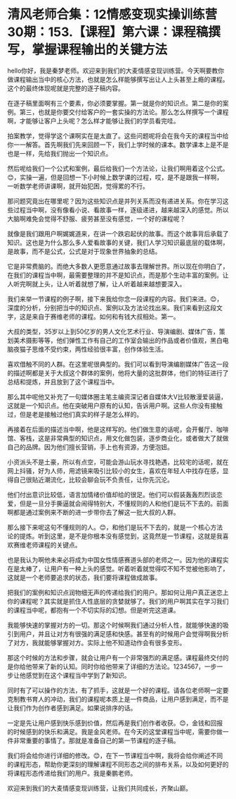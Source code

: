 # 清风老师合集：12情感变现实操训练营30期：153.【课程】第六课：课程稿撰写，掌握课程输出的关键方法

hello你好，我是秦梦老师。欢迎来到我们的大麦情感变现训练营。今天啊要教你做课程输出当中的核心方法，也就是怎么样能够撰写出让人上头甚至上瘾的课程。这个的最终体现呢就是完整的逐子稿内容。

在逐子稿里面啊有三个要素，你必须要掌握。第一就是你的知识点。第二是你的案例。第三，也就是你要交付给客户的一套实操的方法论。那么怎么样撰写一个课程啊，才能够让客户上头呢？怎么样才能够让我们的学员看完哇。

拍案教学，觉得学这个课啊实在是太直了。这些问题呢将会在我今天的课程当中给你一一解答。首先啊我们先来回顾一下，我们上学时候的课本。数学课本上是不是也是一样，先给我们抛出一个知识点。

然后呢给我们一个公式和案例，最后给我们一个方法论，让我们啊用着这个公式。😊，实操一遍，但是回想一下小时候上数学课的过程，哎，是不是跟我一样啊，一听数学老师讲课啊，就开始犯困，觉得累的不行。

那问题究竟出在哪里呢？因为这些知识点是并列关系而没有递进关系。你在学习这些过程当中啊，没有像看小说、看故事一样，逐级递进，越来越深入的感觉。所以大脑啊难免会觉得不舒服、疲劳甚至没有感觉，一个好的课程呢？

就像是我们跟用户啊娓娓道来，在讲一个跌宕起伏的故事。而这个故事背后承载了知识。这也是为什么那么多人爱看故事的关键，我们人学习知识最底层的载体啊，是故事，而不是公式，公式是对于现象世界抽象的总结。

它是非常费脑的。而绝大多数人更愿意通过故事去理解世界。所以现在你明白了，在我们的课程当中啊，最需要整理的并不是知识点，而是那个生动丰富的案例。让人听完啊就上头，让人听着就想了解，让人听着越来越想要深入。

我们来举一节课程的例子啊，接下来我给你念一段课程的内容。我们来进。😊，深度的分析，分别把当中的知识点、案例以及方法论找出来。我们来看到这段文字，这是来自于赛维老师的课程。如何和有钱大叔相处。第一。

大叔的类型，35岁以上到50亿岁的男人文化艺术行业、导演编剧、媒体广告，策划美术摄影等等，他们弹性工作有自己的工作室会输出的作品或者价值观，黑白电脑夜猫子思维不受约束，两性经验很丰富，创作体验生活。

喜欢借触不同的人群。在这里呢很典型的。我们可以看到导演编剧媒体广告这一段的描述啊都是关于大叔这个群体的案例，他将大量的这批群体，他们的特征进行了总结和提炼，并且放到了这个课程当中。

那么其中呢他又补充了一句媒体圈主笔主编资深记者自媒体大V比较散漫爱装逼，这就是一个知识点。他在突破用户原有的认知，告诉用户啊。这些人你没有接触过，但是老是接触过他们真实的样子是怎么样的。

再接着在后面的描述当中啊，他是这样写的。他们做生意的话呢，会开餐厅、咖啡馆、客栈，这是非常典型的知识点，用文化做包装，逐步商业化，或者做大了就做自己的品牌。因为他们擅长营销，手上也有资源，方便泡妞。

小资派头不是土豪，所以有点空，可能会游山玩水寻找艳遇，比较宅的话呢，就在网上抖骚，好为人师，用滤镜来吸引比较小的女生，喜欢在年轻人中找存在感，显得自己很贴近潮流化，比较会聊会玩不负责任，让你先沉沦。

他们付出意识比较低，语言加情绪价值却给的很足。他们可以假装轰轰烈烈谈恋爱，但是一旦分手撕逼就会闹得特别大，不懂规则的人和他们是玩不下去的。前面啊都是通过案例来不断的进一步带你去了解这一批大叔的人群。

那么接下来呢这句不懂规则的人。😊，和他们是玩不下去的，就是一个核心方法论的提炼。听到这里，是不是你根本没有感觉到，这竟然是一节课程，这就是我喜欢赛维老师课程的关键点。

也是我认为啊他未来必将成为中国女性情感赛道头部的老师之一。因为他的课程实在是太棒了，让用户有一种上头的感觉。听着听着就觉得哎不知不觉被他影响了，这就是一个老师要追求的状态，我们要将课程做成故事。

把我们的案例和知识点润物细无声的传递给我们的用户。那如何让用户真正迷恋上你的课程呢？其实就是抓住人性底层的贪婪就够了。我们的用户啊其实在学习我们的课程当中呢，都抱有一个不切实际的幻想。但是听完这道课。

我能够快速的掌握对方的一切。那这个时候啊我们通过分析人性，就能够快速的吸引到用户，并且让对方有很强的满足感和快感。甚至有的时候用户会觉得啊我分析了对方，我就能够掌握对方。实际上他不知道动作会有很多变形。

那这个时候的方法和步骤，就会让用户有一个非常强烈的满足感。课程最终交付的是你给他带来了新的认知。同时你给他带来了详细的方法论。1234567，一步一步让他感觉到在这个课程当中学到了新知识。

同时有了可以操作的方法，有了抓手，这就是一个好的课程。请各位老师啊一定要克制教书育人的冲动，我们的课程呢本质上是一件商品，让用户感到满足，而不是让我们作为创作者感到满足。如果说排序的话。

一定是先让用户感到快乐感到价值，然后再是我们创作者收获。😊，金钱和回报的时候感到的快乐和满足。我是金风老师。在今天的这堂课程当中呢，需要你做一件非常重要的事情了。那就是准备自己的第一节课程的逐子稿。

我们将会给你进行详细的修改。😊，在下一节课程当中啊，我将会给你阐述不同的课程形态，帮助你更深刻的理解课程不同形态之间的排布关系，以及如何更好的将课程形态传递给我们的用户。我是秦鹏老师。

欢迎来到我们的大麦情感变现训练营，让我们共同成长，齐聚山巅。